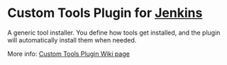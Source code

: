 Custom Tools Plugin for [Jenkins][1]
==================

A generic tool installer. You define how tools get installed, and the plugin will automatically install them when needed. 

More info: [Custom Tools Plugin Wiki page][2]

[1]: https://jenkins.io/
[2]: https://wiki.jenkins.io/display/JENKINS/Custom+Tools+Plugin
